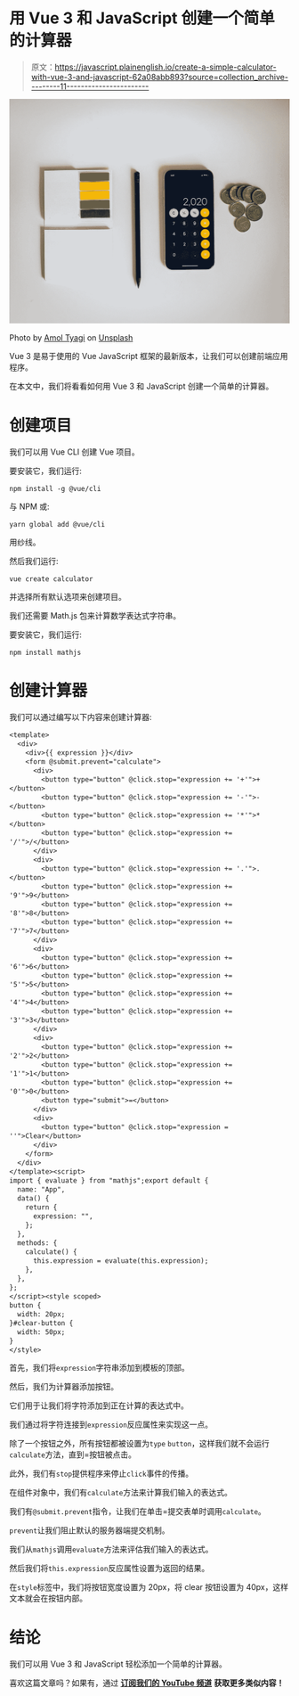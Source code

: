 # 用 Vue 3 和 JavaScript 创建一个简单的计算器

> 原文：<https://javascript.plainenglish.io/create-a-simple-calculator-with-vue-3-and-javascript-62a08abb893?source=collection_archive---------11----------------------->

![](img/8c55a91d19dde48c9e7af0df30a23c4f.png)

Photo by [Amol Tyagi](https://unsplash.com/@amoltyagi2?utm_source=medium&utm_medium=referral) on [Unsplash](https://unsplash.com?utm_source=medium&utm_medium=referral)

Vue 3 是易于使用的 Vue JavaScript 框架的最新版本，让我们可以创建前端应用程序。

在本文中，我们将看看如何用 Vue 3 和 JavaScript 创建一个简单的计算器。

# 创建项目

我们可以用 Vue CLI 创建 Vue 项目。

要安装它，我们运行:

```
npm install -g @vue/cli
```

与 NPM 或:

```
yarn global add @vue/cli
```

用纱线。

然后我们运行:

```
vue create calculator
```

并选择所有默认选项来创建项目。

我们还需要 Math.js 包来计算数学表达式字符串。

要安装它，我们运行:

```
npm install mathjs
```

# 创建计算器

我们可以通过编写以下内容来创建计算器:

```
<template>
  <div>
    <div>{{ expression }}</div>
    <form @submit.prevent="calculate">
      <div>
        <button type="button" @click.stop="expression += '+'">+</button>
        <button type="button" @click.stop="expression += '-'">-</button>
        <button type="button" @click.stop="expression += '*'">*</button>
        <button type="button" @click.stop="expression += '/'">/</button>
      </div>
      <div>
        <button type="button" @click.stop="expression += '.'">.</button>
        <button type="button" @click.stop="expression += '9'">9</button>
        <button type="button" @click.stop="expression += '8'">8</button>
        <button type="button" @click.stop="expression += '7'">7</button>
      </div>
      <div>
        <button type="button" @click.stop="expression += '6'">6</button>
        <button type="button" @click.stop="expression += '5'">5</button>
        <button type="button" @click.stop="expression += '4'">4</button>
        <button type="button" @click.stop="expression += '3'">3</button>
      </div>
      <div>
        <button type="button" @click.stop="expression += '2'">2</button>
        <button type="button" @click.stop="expression += '1'">1</button>
        <button type="button" @click.stop="expression += '0'">0</button>
        <button type="submit">=</button>
      </div>
      <div>
        <button type="button" @click.stop="expression = ''">Clear</button>
      </div>
    </form>
  </div>
</template><script>
import { evaluate } from "mathjs";export default {
  name: "App",
  data() {
    return {
      expression: "",
    };
  },
  methods: {
    calculate() {
      this.expression = evaluate(this.expression);
    },
  },
};
</script><style scoped>
button {
  width: 20px;
}#clear-button {
  width: 50px;
}
</style>
```

首先，我们将`expression`字符串添加到模板的顶部。

然后，我们为计算器添加按钮。

它们用于让我们将字符添加到正在计算的表达式中。

我们通过将字符连接到`expression`反应属性来实现这一点。

除了一个按钮之外，所有按钮都被设置为`type` `button`，这样我们就不会运行`calculate`方法，直到=按钮被点击。

此外，我们有`stop`提供程序来停止`click`事件的传播。

在组件对象中，我们有`calculate`方法来计算我们输入的表达式。

我们有`@submit.prevent`指令，让我们在单击=提交表单时调用`calculate`。

`prevent`让我们阻止默认的服务器端提交机制。

我们从`mathjs`调用`evaluate`方法来评估我们输入的表达式。

然后我们将`this.expression`反应属性设置为返回的结果。

在`style`标签中，我们将按钮宽度设置为 20px，将 clear 按钮设置为 40px，这样文本就会在按钮内部。

# 结论

我们可以用 Vue 3 和 JavaScript 轻松添加一个简单的计算器。

喜欢这篇文章吗？如果有，通过 [**订阅我们的 YouTube 频道**](https://www.youtube.com/channel/UCtipWUghju290NWcn8jhyAw?sub_confirmation=true) **获取更多类似内容！**